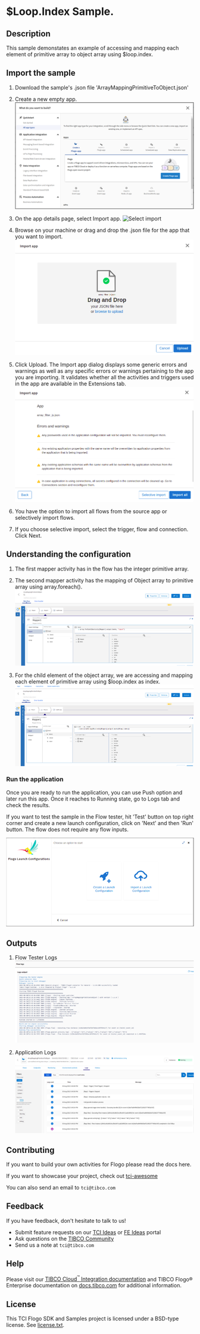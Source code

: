 # $Loop.Index Sample.


## Description

This sample demonstates an example of accessing and mapping each element of primitive array to object array using $loop.index.

## Import the sample

1. Download the sample's .json file 'ArrayMappingPrimitiveToObject.json'

2. Create a new empty app.
![Create an app](../../import-screenshots/2.png)

3. On the app details page, select Import app.
![Select import](../../import-screenshots/3.png)

4. Browse on your machine or drag and drop the .json file for the app that you want to import.
![Import your sample](../../import-screenshots/js-activity/import_json.png)

5. Click Upload. The Import app dialog displays some generic errors and warnings as well as any specific errors or warnings pertaining to the app you are importing. It validates whether all the activities and triggers used in the app are available in the Extensions tab.
![The Import app dialog](../../import-screenshots/js-activity/import_dialog.png)

6. You have the option to import all flows from the source app or selectively import flows.

7. If you choose selective import, select the trigger, flow and connection. Click Next.

## Understanding the configuration

1. The first mapper activity has in the flow has the integer primitive array.

2. The second mapper activity has the mapping of Object array to primitive array using array.foreach().
![Mapper Activity](../../import-screenshots/LoopIndex/ObjArray.png)

3. For the child element of the object array, we are accessing and mapping each element of primitive array using $loop.index as index.
![Child Element](../../import-screenshots/LoopIndex/ChildElement.png)


### Run the application
Once you are ready to run the application, you can use Push option and later run this app.
Once it reaches to Running state, go to Logs tab and check the results. 

If you want to test the sample in the Flow tester, hit 'Test' button on top right corner and create a new launch configuration, click on 'Next' and then 'Run' button. The flow does not require any flow inputs.

![Launch Configuration](../../import-screenshots/1_launchconfig.png)


## Outputs

1. Flow Tester Logs
![Flow Tester](../../import-screenshots/LoopIndex/FlowTesterLogs.png)

2. Application Logs
![Application Logs](../../import-screenshots/LoopIndex/AppLogs.png)


## Contributing
If you want to build your own activities for Flogo please read the docs here.

If you want to showcase your project, check out [tci-awesome](https://github.com/TIBCOSoftware/tci-awesome)

You can also send an email to `tci@tibco.com`

## Feedback
If you have feedback, don't hesitate to talk to us!

* Submit feature requests on our [TCI Ideas](https://ideas.tibco.com/?project=TCI) or [FE Ideas](https://ideas.tibco.com/?project=FE) portal
* Ask questions on the [TIBCO Community](https://community.tibco.com/answers/product/344006)
* Send us a note at `tci@tibco.com`

## Help
Please visit our [TIBCO Cloud<sup>&trade;</sup> Integration documentation](https://integration.cloud.tibco.com/docs/) and TIBCO Flogo® Enterprise documentation on [docs.tibco.com](https://docs.tibco.com/) for additional information.

## License
This TCI Flogo SDK and Samples project is licensed under a BSD-type license. See [license.txt](license.txt).
